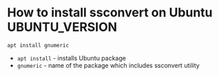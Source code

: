 # How to install ssconvert on Ubuntu UBUNTU_VERSION

```ssconvert
apt install gnumeric
```

- `apt install` - installs Ubuntu package
- `gnumeric` - name of the package which includes ssconvert utility


